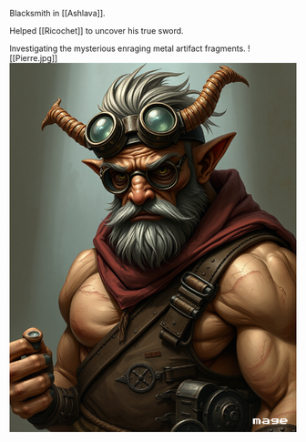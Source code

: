 Blacksmith in [[Ashlava]]. 

Helped [[Ricochet]] to uncover his true sword.

Investigating the mysterious enraging metal artifact fragments.
![[Pierre.jpg]]
<img src="/assets/Pierre.jpg"/>